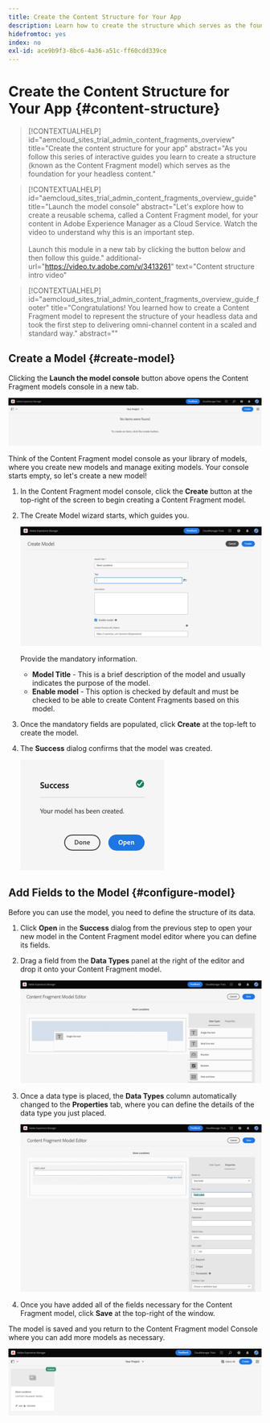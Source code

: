 ```yaml
---
title: Create the Content Structure for Your App
description: Learn how to create the structure which serves as the foundation for all of your headless content using AEM's Content Fragment models.
hidefromtoc: yes
index: no
exl-id: ace9b9f3-8bc6-4a36-a51c-ff60cdd339ce
---
```


# Create the Content Structure for Your App {#content-structure}

>[!CONTEXTUALHELP]
>id="aemcloud_sites_trial_admin_content_fragments_overview"
>title="Create the content structure for your app"
>abstract="As you follow this series of interactive guides you learn to create a structure (known as the Content Fragment model) which serves as the foundation for your headless content."

>[!CONTEXTUALHELP]
>id="aemcloud_sites_trial_admin_content_fragments_overview_guide"
>title="Launch the model console"
>abstract="Let's explore how to create a reusable schema, called a Content Fragment model, for your content in Adobe Experience Manager as a Cloud Service. Watch the video to understand why this is an important step. <br><br>Launch this module in a new tab by clicking the button below and then follow this guide."
>additional-url="https://video.tv.adobe.com/v/3413261" text="Content structure intro video"

>[!CONTEXTUALHELP]
>id="aemcloud_sites_trial_admin_content_fragments_overview_guide_footer"
>title="Congratulations! You learned how to create a Content Fragment model to represent the structure of your headless data and took the first step to delivering omni-channel content in a scaled and standard way."
>abstract=""

## Create a Model {#create-model}

Clicking the **Launch the model console** button above opens the Content Fragment models console in a new tab. 

![The Content Fragment model console](assets/content-structure/content-fragment-model-console.png)

Think of the Content Fragment model console as your library of models, where you create new models and manage exiting models. Your console starts empty, so let's create a new model!

1. In the Content Fragment model console, click the **Create** button at the top-right of the screen to begin creating a Content Fragment model.

1. The Create Model wizard starts, which guides you. 

   ![Content Fragment model wizard](assets/content-structure/model-wizard.png)

   Provide the mandatory information.

   * **Model Title** - This is a brief description of the model and usually indicates the purpose of the model.
   * **Enable model** - This option is checked by default and must be checked to be able to create Content Fragments based on this model.

1. Once the mandatory fields are populated, click **Create** at the top-left to create the model. 

1. The **Success** dialog confirms that the model was created.

   ![Success dialog for creating a new Content Fragment model](assets/content-structure/success.png)

## Add Fields to the Model {#configure-model}

Before you can use the model, you need to define the structure of its data.

1. Click **Open** in the **Success** dialog from the previous step to open your new model in the Content Fragment model editor where you can define its fields.

1. Drag a field from the **Data Types** panel at the right of the editor and drop it onto your Content Fragment model. 

   ![Add a data type](assets/content-structure/drop-fields.png)

1. Once a data type is placed, the **Data Types** column automatically changed to the **Properties** tab, where you can define the details of the data type you just placed.

   ![The Properties tab for the data field](assets/content-structure/data-type-properties.png)

1. Once you have added all of the fields necessary for the Content Fragment model, click **Save** at the top-right of the window.

The model is saved and you return to the Content Fragment model Console where you can add more models as necessary.

![Module complete](assets/content-structure/content-fragment-model-console-populated.png)
